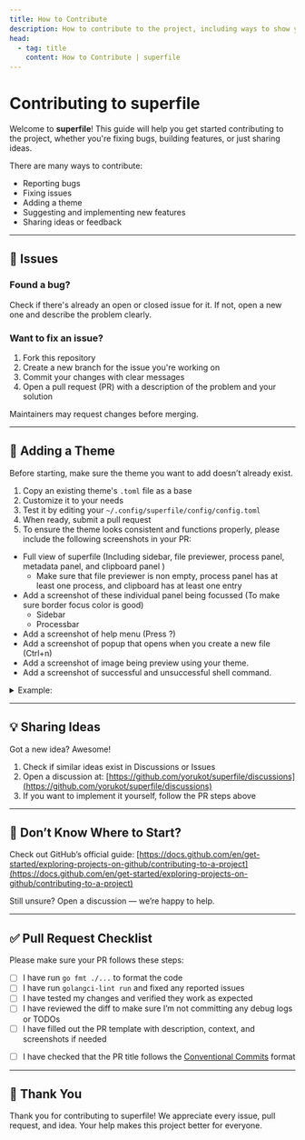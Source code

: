 ```yaml
---
title: How to Contribute
description: How to contribute to the project, including ways to show your support, report bugs, and more.
head:
  - tag: title
    content: How to Contribute | superfile
---
```


# Contributing to superfile

Welcome to **superfile**! This guide will help you get started contributing to the project, whether you're fixing bugs, building features, or just sharing ideas.

There are many ways to contribute:

* Reporting bugs
* Fixing issues
* Adding a theme
* Suggesting and implementing new features
* Sharing ideas or feedback

---

## 🐞 Issues

### Found a bug?

Check if there's already an open or closed issue for it. If not, open a new one and describe the problem clearly.

### Want to fix an issue?

1. Fork this repository
2. Create a new branch for the issue you're working on
3. Commit your changes with clear messages
4. Open a pull request (PR) with a description of the problem and your solution

Maintainers may request changes before merging.

---

## 🎨 Adding a Theme

Before starting, make sure the theme you want to add doesn’t already exist.

1. Copy an existing theme's `.toml` file as a base
2. Customize it to your needs
3. Test it by editing your `~/.config/superfile/config/config.toml`
4. When ready, submit a pull request
5. To ensure the theme looks consistent and functions properly, please include the following screenshots in your PR:
- Full view of superfile (Including sidebar, file previewer, process panel, metadata panel, and clipboard panel )
    - Make sure that file previewer is non empty, process panel has at least one process, and clipboard has at least one entry
- Add a screenshot of these individual panel being focussed (To make sure border focus color is good)
    - Sidebar
    - Processbar
- Add a screenshot of help menu (Press ?)
- Add a screenshot of popup that opens when you create a new file (Ctrl+n)
- Add a screenshot of image being preview using your theme.
- Add a screenshot of successful and unsuccessful shell command.
<details>
<summary>Example:</summary>

- Full view of superfile (Including sidebar, file previewer, process panel, metadata panel, and clipboard panel)

  - Make sure that file previewer is non empty, process panel has at least one process, and clipboard has at least one entry

  ![Full view of superfile](https://raw.githubusercontent.com/yorukot/superfile/main/asset/theme-example/1.png)

- Add a screenshot of these individual panels being focused (To make sure border focus color is good)

  - Sidebar
  - Processbar

  ![Sidebar focused](https://raw.githubusercontent.com/yorukot/superfile/main/asset/theme-example/2.png)

  ![Processbar focused](https://raw.githubusercontent.com/yorukot/superfile/main/asset/theme-example/3.png)

- Add a screenshot of help menu (Press `?`)

  ![Help menu](https://raw.githubusercontent.com/yorukot/superfile/main/asset/theme-example/4.png)

- Add a screenshot of popup that opens when you create a new file (Ctrl+n)

  ![New file popup](https://raw.githubusercontent.com/yorukot/superfile/main/asset/theme-example/5.png)

- Add a screenshot of image being previewed using your theme

  ![Image preview](https://raw.githubusercontent.com/yorukot/superfile/main/asset/theme-example/6.png)

- Add a screenshot of successful and unsuccessful shell command

  ![Successful shell command](https://raw.githubusercontent.com/yorukot/superfile/main/asset/theme-example/7.png)

  ![Failed shell command](https://raw.githubusercontent.com/yorukot/superfile/main/asset/theme-example/8.png)

</details>

---

## 💡 Sharing Ideas

Got a new idea? Awesome!

1. Check if similar ideas exist in Discussions or Issues
2. Open a discussion at: [https://github.com/yorukot/superfile/discussions](https://github.com/yorukot/superfile/discussions)
3. If you want to implement it yourself, follow the PR steps above

---

## 🧩 Don’t Know Where to Start?

Check out GitHub’s official guide:
[https://docs.github.com/en/get-started/exploring-projects-on-github/contributing-to-a-project](https://docs.github.com/en/get-started/exploring-projects-on-github/contributing-to-a-project)

Still unsure? Open a discussion — we’re happy to help.

---

## ✅ Pull Request Checklist

Please make sure your PR follows these steps:

* [ ] I have run `go fmt ./...` to format the code
* [ ] I have run `golangci-lint run` and fixed any reported issues
* [ ] I have tested my changes and verified they work as expected
* [ ] I have reviewed the diff to make sure I’m not committing any debug logs or TODOs
* [ ] I have filled out the PR template with description, context, and screenshots if needed
- [ ] I have checked that the PR title follows the [Conventional Commits](https://www.conventionalcommits.org/en/v1.0.0/) format

---

## 🙏 Thank You

Thank you for contributing to superfile! We appreciate every issue, pull request, and idea. Your help makes this project better for everyone.

